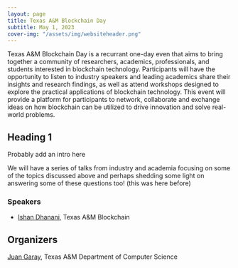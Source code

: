 ```yaml
---
layout: page
title: Texas A&M Blockchain Day
subtitle: May 1, 2023
cover-img: "/assets/img/websiteheader.png"
---
```


Texas A&M Blockchain Day is a recurrant one-day even that aims to bring together a community of researchers, academics, professionals, and students interested in blockchain technology. Participants will have the opportunity to listen to industry speakers and leading academics share their insights and research findings, as well as attend workshops designed to explore the practical applications of blockchain technology. This event will provide a platform for participants to network, collaborate and exchange ideas on how blockchain can be utilized to drive innovation and solve real-world problems.
    
## Heading 1
    
Probably add an intro here

We will have a series of talks from industry and academia focusing on some of the topics discussed above and perhaps shedding some light on answering some of these questions too! (this was here before)

### Speakers
- [Ishan Dhanani](https://www.linkedin.com/in/ishandhanani/), Texas A&M Blockchain

## Organizers

[Juan Garay](https://jagaray.com), Texas A&M Department of Computer Science 
